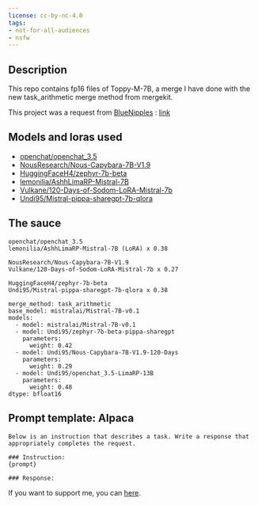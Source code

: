 ```yaml
---
license: cc-by-nc-4.0
tags:
- not-for-all-audiences
- nsfw
---
```


<!-- description start -->
## Description

This repo contains fp16 files of Toppy-M-7B, a merge I have done with the new task_arithmetic merge method from mergekit.

This project was a request from [BlueNipples](https://huggingface.co/BlueNipples) : [link](https://huggingface.co/Undi95/Utopia-13B/discussions/1)

<!-- description end -->
<!-- description start -->
## Models and loras used

- [openchat/openchat_3.5](https://huggingface.co/openchat/openchat_3.5)
- [NousResearch/Nous-Capybara-7B-V1.9](https://huggingface.co/NousResearch/Nous-Capybara-7B-V1.9)
- [HuggingFaceH4/zephyr-7b-beta](https://huggingface.co/HuggingFaceH4/zephyr-7b-beta)
- [lemonilia/AshhLimaRP-Mistral-7B](lemonilia/AshhLimaRP-Mistral-7B)
- [Vulkane/120-Days-of-Sodom-LoRA-Mistral-7b](https://huggingface.co/Vulkane/120-Days-of-Sodom-LoRA-Mistral-7b)
- [Undi95/Mistral-pippa-sharegpt-7b-qlora](Undi95/Mistral-pippa-sharegpt-7b-qlora)

<!-- description end -->
## The sauce
```
openchat/openchat_3.5
lemonilia/AshhLimaRP-Mistral-7B (LoRA) x 0.38

NousResearch/Nous-Capybara-7B-V1.9
Vulkane/120-Days-of-Sodom-LoRA-Mistral-7b x 0.27

HuggingFaceH4/zephyr-7b-beta
Undi95/Mistral-pippa-sharegpt-7b-qlora x 0.38

merge_method: task_arithmetic
base_model: mistralai/Mistral-7B-v0.1
models:
  - model: mistralai/Mistral-7B-v0.1
  - model: Undi95/zephyr-7b-beta-pippa-sharegpt
    parameters:
      weight: 0.42
  - model: Undi95/Nous-Capybara-7B-V1.9-120-Days
    parameters:
      weight: 0.29
  - model: Undi95/openchat_3.5-LimaRP-13B
    parameters:
      weight: 0.48
dtype: bfloat16
```
<!-- prompt-template start -->
## Prompt template: Alpaca

```
Below is an instruction that describes a task. Write a response that appropriately completes the request.

### Instruction:
{prompt}

### Response:

```

If you want to support me, you can [here](https://ko-fi.com/undiai).